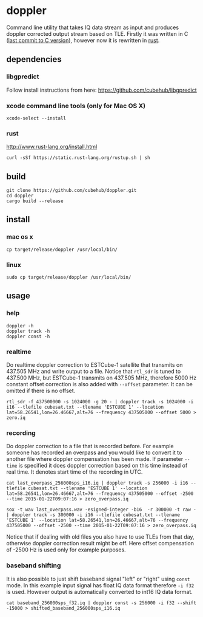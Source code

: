 # doppler
Command line utility that takes IQ data stream as input and produces doppler corrected output stream based on TLE.
Firstly it was written in C ([last commit to C version](https://github.com/cubehub/doppler/commit/e6df4d271ece09a88b8dba9b054bb10bdcb996ce)), however now it is rewritten in [rust](http://www.rust-lang.org).

## dependencies
### libgpredict
Follow install instructions from here: https://github.com/cubehub/libgpredict

### xcode command line tools (only for Mac OS X)
    xcode-select --install

### rust
http://www.rust-lang.org/install.html

    curl -sSf https://static.rust-lang.org/rustup.sh | sh

## build

    git clone https://github.com/cubehub/doppler.git
    cd doppler
    cargo build --release

## install
### mac os x

    cp target/release/doppler /usr/local/bin/

### linux

    sudo cp target/release/doppler /usr/local/bin/

## usage
### help

    doppler -h
    doppler track -h
    doppler const -h

### realtime
Do realtime doppler correction to ESTCube-1 satellite that transmits on 437.505 MHz and write output to a file.
Notice that `rtl_sdr` is tuned to 437.500 MHz, but ESTCube-1 transmits on 437.505 MHz, therefore 5000 Hz constant offset correction is also added with `--offset` parameter. It can be omitted if there is no offset.

    rtl_sdr -f 437500000 -s 1024000 -g 20 - | doppler track -s 1024000 -i i16 --tlefile cubesat.txt --tlename 'ESTCUBE 1' --location lat=58.26541,lon=26.46667,alt=76 --frequency 437505000 --offset 5000 > zero.iq

### recording
Do doppler correction to a file that is recorded before. For example someone has recorded an overpass and you would like to convert it to another file where doppler compensation has been made.
If parameter `--time` is specified it does doppler correction based on this time instead of real time. It denotes start time of the recording in UTC.

    cat last_overpass_256000sps_i16.iq | doppler track -s 256000 -i i16 --tlefile cubesat.txt --tlename 'ESTCUBE 1' --location lat=58.26541,lon=26.46667,alt=76 --frequency 437505000 --offset -2500 --time 2015-01-22T09:07:16 > zero_overpass.iq

    sox -t wav last_overpass.wav -esigned-integer -b16  -r 300000 -t raw - | doppler track -s 300000 -i i16 --tlefile cubesat.txt --tlename 'ESTCUBE 1' --location lat=58.26541,lon=26.46667,alt=76 --frequency 437505000 --offset -2500 --time 2015-01-22T09:07:16 > zero_overpass.iq

Notice that if dealing with old files you also have to use TLEs from that day, otherwise doppler correction result might be off. Here offset compensation of -2500 Hz is used only for example purposes.

### baseband shifting
It is also possible to just shift baseband signal "left" or "right" using `const` mode. In this example input signal has float IQ data format therefore `-i f32` is used. However output is automatically converted to int16 IQ data format.

    cat baseband_256000sps_f32.iq | doppler const -s 256000 -i f32 --shift -15000 > shifted_baseband_256000sps_i16.iq
